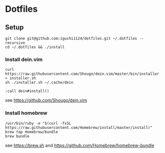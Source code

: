 # Dotfiles

## Setup

```
git clone git@github.com:iguchi1124/dotfiles.git ~/.dotfiles --recursive
cd ~/.dotfiles && ./install
```

### Install dein.vim
```
curl https://raw.githubusercontent.com/Shougo/dein.vim/master/bin/installer.sh > installer.sh
sh ./installer.sh ~/.cache/dein
```

```
:call dein#install()
```

see https://github.com/Shougo/dein.vim

### Install homebrew
```
/usr/bin/ruby -e "$(curl -fsSL https://raw.githubusercontent.com/Homebrew/install/master/install)"
brew tap Homebrew/bundle
brew bundle
```

see https://brew.sh and https://github.com/Homebrew/homebrew-bundle
